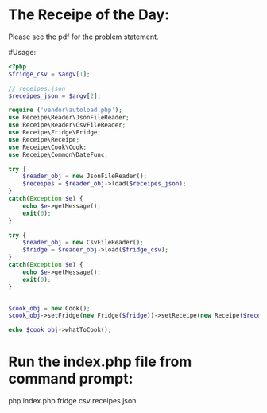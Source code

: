 # The Receipe of the Day:
Please see the pdf for the problem statement.

#Usage:
```php
<?php
$fridge_csv = $argv[1];

// receipes.json
$receipes_json = $argv[2];

require ('vendor\autoload.php');
use Receipe\Reader\JsonFileReader;
use Receipe\Reader\CsvFileReader;
use Receipe\Fridge\Fridge;
use Receipe\Receipe;
use Receipe\Cook\Cook;
use Receipe\Common\DateFunc;

try {
    $reader_obj = new JsonFileReader();
    $receipes = $reader_obj->load($receipes_json);
}
catch(Exception $e) {
    echo $e->getMessage();
    exit(0);
}

try {
    $reader_obj = new CsvFileReader();
    $fridge = $reader_obj->load($fridge_csv);
}
catch(Exception $e) {
    echo $e->getMessage();
    exit(0);
}


$cook_obj = new Cook();
$cook_obj->setFridge(new Fridge($fridge))->setReceipe(new Receipe($receipes));

echo $cook_obj->whatToCook();


```


# Run the index.php file from command prompt:
php index.php fridge.csv receipes.json
